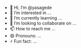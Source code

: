 - 👋 Hi, I’m @yasagede
- 👀 I’m interested in ...
- 🌱 I’m currently learning ...
- 💞️ I’m looking to collaborate on ...
- 📫 How to reach me ...
- 😄 Pronouns: ...
- ⚡ Fun fact: ...

<!---
yasagede/yasagede is a ✨ special ✨ repository because its `README.md` (this file) appears on your GitHub profile.
You can click the Preview link to take a look at your changes.
--->
